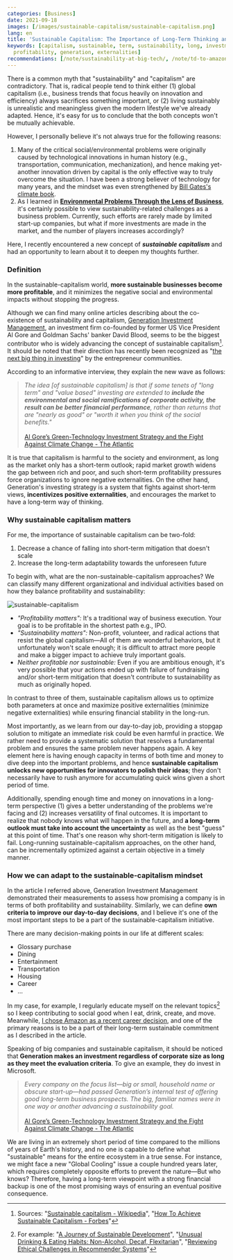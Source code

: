 ```yaml
---
categories: [Business]
date: 2021-09-18
images: [/images/sustainable-capitalism/sustainable-capitalism.png]
lang: en
title: 'Sustainable Capitalism: The Importance of Long-Term Thinking and Adaptivity'
keywords: [capitalism, sustainable, term, sustainability, long, investment, short,
  profitability, generation, externalities]
recommendations: [/note/sustainability-at-big-tech/, /note/td-to-amazon/, /note/sdg-mooc/]
---
```

 
There is a common myth that "sustainability" and "capitalism" are contradictory. That is, radical people tend to think either (1) global capitalism (i.e., business trends that focus heavily on innovation and efficiency) always sacrifices something important, or (2) living sustainably is unrealistic and meaningless given the modern lifestyle we've already adapted. Hence, it's easy for us to conclude that the both concepts won't be mutually achievable.
 
However, I personally believe it's not always true for the following reasons:
 
1. Many of the critical social/environmental problems were originally caused by technological innovations in human history (e.g., transportation, communication, mechanization), and hence making yet-another innovation driven by capital is the only effective way to truly overcome the situation. I have been a strong believer of technology for many years, and the mindset was even strengthened by [Bill Gates's climate book](/note/how-to-avoid-a-climate-disaster/).
2. As I learned in **[Environmental Problems Through the Lens of Business](/note/environmental-problems-and-business/)**, it's certainly possible to view sustainability-related challenges as a business problem. Currently, such efforts are rarely made by limited start-up companies, but what if more investments are made in the market, and the number of players increases accordingly?
 
Here, I recently encountered a new concept of ***sustainable capitalism*** and had an opportunity to learn about it to deepen my thoughts further.
 
### Definition

In the sustainable-capitalism world, **more sustainable businesses become more profitable**, and it minimizes the negative social and environmental impacts without stopping the progress.
 
Although we can find many online articles describing about the co-existence of sustainability and capitalism, [Generation Investment Management](https://www.generationim.com/), an investment firm co-founded by former US Vice President Al Gore and Goldman Sachs' banker David Blood, seems to be the biggest contributor who is widely advancing the concept of sustainable capitalism[^1]. It should be noted that their direction has recently been recognized as "[the next big thing in investing](https://www.entrepreneur.com/article/269813)" by the entrepreneur communities.
 
According to an informative interview, they explain the new wave as follows:
 
> *The idea [of sustainable capitalism] is that if some tenets of "long term" and "value based" investing are extended to **include the environmental and social ramifications of corporate activity, the result can be better financial performance**, rather than returns that are "nearly as good" or "worth it when you think of the social benefits."*<br/><br/>[Al Gore’s Green-Technology Investment Strategy and the Fight Against Climate Change - The Atlantic](https://www.theatlantic.com/magazine/archive/2015/11/the-planet-saving-capitalism-subverting-surprisingly-lucrative-investment-secrets-of-al-gore/407857/)
 
It is true that capitalism is harmful to the society and environment, as long as the market only has a short-term outlook; rapid market growth widens the gap between rich and poor, and such short-term profitability pressures force organizations to ignore negative externalities. On the other hand, Generation's investing strategy is a system that fights against short-term views, **incentivizes positive externalities**, and encourages the market to have a long-term way of thinking.
 
### Why sustainable capitalism matters
 
For me, the importance of sustainable capitalism can be two-fold:
 
1. Decrease a chance of falling into short-term mitigation that doesn't scale
2. Increase the long-term adaptability towards the unforeseen future
 
To begin with, what are the non-sustainable-capitalism approaches? We can classify many different organizational and individual activities based on how they balance profitability and sustainability:
 
![sustainable-capitalism](/images/sustainable-capitalism/sustainable-capitalism.png)
 
- *"Profitability matters":* It's a traditional way of business execution. Your goal is to be profitable in the shortest path e.g., IPO.
- *"Sustainability matters":* Non-profit, volunteer, and radical actions that resist the global capitalism&mdash;All of them are wonderful behaviors, but it unfortunately won't scale enough; it is difficult to attract more people and make a bigger impact to achieve truly important goals.
- *Neither profitable nor sustainable:* Even if you are ambitious enough, it's very possible that your actions ended up with failure of fundraising and/or short-term mitigation that doesn't contribute to sustainability as much as originally hoped.
 
In contrast to three of them, sustainable capitalism allows us to optimize both parameters at once and maximize positive externalities (minimize negative externalities) while ensuring financial stability in the long-run.
 
Most importantly, as we learn from our day-to-day job, providing a stopgap solution to mitigate an immediate risk could be even harmful in practice. We rather need to provide a systematic solution that resolves a fundamental problem and ensures the same problem never happens again. A key element here is having enough capacity in terms of both time and money to dive deep into the important problems, and hence **sustainable capitalism unlocks new opportunities for innovators to polish their ideas**; they don't necessarily have to rush anymore for accumulating quick wins given a short period of time.
 
Additionally, spending enough time and money on innovations in a long-term perspective (1) gives a better understanding of the problems we're facing and (2) increases versatility of final outcomes. It is important to realize that nobody knows what will happen in the future, and **a long-term outlook must take into account the uncertainty** as well as the best "guess" at this point of time. That's one reason why short-term mitigation is likely to fail. Long-running sustainable-capitalism approaches, on the other hand, can be incrementally optimized against a certain objective in a timely manner.
 
### How we can adapt to the sustainable-capitalism mindset
 
In the article I referred above, Generation Investment Management demonstrated their measurements to assess how promising a company is in terms of both profitability and sustainability. Similarly, we can define **own criteria to improve our day-to-day decisions**, and I believe it's one of the most important steps to be a part of the sustainable-capitalism initiative.
 
There are many decision-making points in our life at different scales:
 
- Glossary purchase
- Dining
- Entertainment
- Transportation
- Housing
- Career
- ...
 
In my case, for example, I regularly educate myself on the relevant topics[^2] so I keep contributing to social good when I eat, drink, create, and move. Meanwhile, [I chose Amazon as a recent career decision](/note/td-to-amazon/), and one of the primary reasons is to be a part of their long-term sustainable commitment as I described in the article.
 
Speaking of big companies and sustainable capitalism, it should be noticed that **Generation makes an investment regardless of corporate size as long as they meet the evaluation criteria**. To give an example, they do invest in Microsoft.
 
> *Every company on the focus list—big or small, household name or obscure start-up—had passed Generation’s internal test of offering good long-term business prospects. The big, familiar names were in one way or another advancing a sustainability goal.*<br/><br/>[Al Gore’s Green-Technology Investment Strategy and the Fight Against Climate Change - The Atlantic](https://www.theatlantic.com/magazine/archive/2015/11/the-planet-saving-capitalism-subverting-surprisingly-lucrative-investment-secrets-of-al-gore/407857/)
 
We are living in an extremely short period of time compared to the millions of years of Earth's history, and no one is capable to define what "sustainable" means for the entire ecosystem in a true sense. For instance, we might face a new "Global Cooling" issue a couple hundred years later, which requires completely opposite efforts to prevent the nature&mdash;But who knows? Therefore, having a long-term viewpoint with a strong financial backup is one of the most promising ways of ensuring an eventual positive consequence.
 
[^1]: Sources: "[Sustainable capitalism - Wikipedia](https://en.wikipedia.org/wiki/Sustainable_capitalism)", "[How To Achieve Sustainable Capitalism - Forbes](https://www.forbes.com/sites/ericagies/2012/02/21/five-ways-to-rein-in-rogue-capitalism/?sh=1a6cdc2c2767)"
[^2]: For example: "[A Journey of Sustainable Development](/note/sdg-mooc/)", "[Unusual Drinking & Eating Habits: Non-Alcohol, Decaf, Flexitarian](/note/unusual-drinking-and-eating-habits/)", "[Reviewing Ethical Challenges in Recommender Systems](/note/ethical-challenges-in-recommender-systems/)"
 